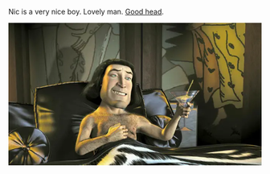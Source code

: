 Nic is a very nice boy. Lovely man. [Good head](https://www.grindr.com/).

![our boy](assets/nic_pic.webp)